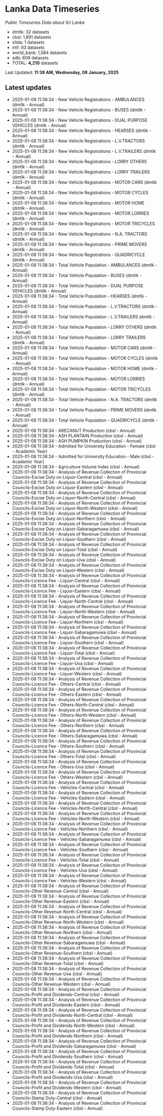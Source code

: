 # Lanka Data Timeseries
*Public Timeseries Data about Sri Lanka*

* dmtlk: 32 datasets
* cbsl: 1,891 datasets
* sltda: 1 datasets
* imf: 93 datasets
* world_bank: 1,584 datasets
* adb: 609 datasets
* TOTAL: **4,210** datasets

Last Updated: **11:38 AM, Wednesday, 08 January, 2025**

## Latest updates

* 2025-01-08 11:38:34 - New Vehicle Registrations - AMBULANCES (dmtlk - Annual)
* 2025-01-08 11:38:34 - New Vehicle Registrations - BUSES (dmtlk - Annual)
* 2025-01-08 11:38:34 - New Vehicle Registrations - DUAL PURPOSE VEHICLES (dmtlk - Annual)
* 2025-01-08 11:38:34 - New Vehicle Registrations - HEARSES (dmtlk - Annual)
* 2025-01-08 11:38:34 - New Vehicle Registrations - L.V.TRACTORS (dmtlk - Annual)
* 2025-01-08 11:38:34 - New Vehicle Registrations - L.V.TRAILERS (dmtlk - Annual)
* 2025-01-08 11:38:34 - New Vehicle Registrations - LORRY OTHERS (dmtlk - Annual)
* 2025-01-08 11:38:34 - New Vehicle Registrations - LORRY TRAILERS (dmtlk - Annual)
* 2025-01-08 11:38:34 - New Vehicle Registrations - MOTOR CARS (dmtlk - Annual)
* 2025-01-08 11:38:34 - New Vehicle Registrations - MOTOR CYCLES (dmtlk - Annual)
* 2025-01-08 11:38:34 - New Vehicle Registrations - MOTOR HOME (dmtlk - Annual)
* 2025-01-08 11:38:34 - New Vehicle Registrations - MOTOR LORRIES (dmtlk - Annual)
* 2025-01-08 11:38:34 - New Vehicle Registrations - MOTOR TRICYCLES (dmtlk - Annual)
* 2025-01-08 11:38:34 - New Vehicle Registrations - N.A. TRACTORS (dmtlk - Annual)
* 2025-01-08 11:38:34 - New Vehicle Registrations - PRIME MOVERS (dmtlk - Annual)
* 2025-01-08 11:38:34 - New Vehicle Registrations - QUADRICYCLE (dmtlk - Annual)
* 2025-01-08 11:38:34 - Total Vehicle Population - AMBULANCES (dmtlk - Annual)
* 2025-01-08 11:38:34 - Total Vehicle Population - BUSES (dmtlk - Annual)
* 2025-01-08 11:38:34 - Total Vehicle Population - DUAL PURPOSE VEHICLES (dmtlk - Annual)
* 2025-01-08 11:38:34 - Total Vehicle Population - HEARSES (dmtlk - Annual)
* 2025-01-08 11:38:34 - Total Vehicle Population - L.V.TRACTORS (dmtlk - Annual)
* 2025-01-08 11:38:34 - Total Vehicle Population - L.V.TRAILERS (dmtlk - Annual)
* 2025-01-08 11:38:34 - Total Vehicle Population - LORRY OTHERS (dmtlk - Annual)
* 2025-01-08 11:38:34 - Total Vehicle Population - LORRY TRAILERS (dmtlk - Annual)
* 2025-01-08 11:38:34 - Total Vehicle Population - MOTOR CARS (dmtlk - Annual)
* 2025-01-08 11:38:34 - Total Vehicle Population - MOTOR CYCLES (dmtlk - Annual)
* 2025-01-08 11:38:34 - Total Vehicle Population - MOTOR HOME (dmtlk - Annual)
* 2025-01-08 11:38:34 - Total Vehicle Population - MOTOR LORRIES (dmtlk - Annual)
* 2025-01-08 11:38:34 - Total Vehicle Population - MOTOR TRICYCLES (dmtlk - Annual)
* 2025-01-08 11:38:34 - Total Vehicle Population - N.A. TRACTORS (dmtlk - Annual)
* 2025-01-08 11:38:34 - Total Vehicle Population - PRIME MOVERS (dmtlk - Annual)
* 2025-01-08 11:38:34 - Total Vehicle Population - QUADRICYCLE (dmtlk - Annual)
* 2025-01-08 11:38:34 - ARECANUT Production (cbsl - Annual)
* 2025-01-08 11:38:34 - ASH PLANTAIN Production (cbsl - Annual)
* 2025-01-08 11:38:34 - ASH PUMPKIN Production (cbsl - Annual)
* 2025-01-08 11:38:34 - Admitted for University Education - Female (cbsl - Academic Year)
* 2025-01-08 11:38:34 - Admitted for University Education - Male (cbsl - Academic Year)
* 2025-01-08 11:38:34 - Agriculture Volume Index (cbsl - Annual)
* 2025-01-08 11:38:34 - Analysis of Revenue Collection of Provincial Councils-Excise Duty on Liquor-Central (cbsl - Annual)
* 2025-01-08 11:38:34 - Analysis of Revenue Collection of Provincial Councils-Excise Duty on Liquor-Eastern (cbsl - Annual)
* 2025-01-08 11:38:34 - Analysis of Revenue Collection of Provincial Councils-Excise Duty on Liquor-North-Central (cbsl - Annual)
* 2025-01-08 11:38:34 - Analysis of Revenue Collection of Provincial Councils-Excise Duty on Liquor-North-Western (cbsl - Annual)
* 2025-01-08 11:38:34 - Analysis of Revenue Collection of Provincial Councils-Excise Duty on Liquor-Northern (cbsl - Annual)
* 2025-01-08 11:38:34 - Analysis of Revenue Collection of Provincial Councils-Excise Duty on Liquor-Sabaragamuwa (cbsl - Annual)
* 2025-01-08 11:38:34 - Analysis of Revenue Collection of Provincial Councils-Excise Duty on Liquor-Southern (cbsl - Annual)
* 2025-01-08 11:38:34 - Analysis of Revenue Collection of Provincial Councils-Excise Duty on Liquor-Total (cbsl - Annual)
* 2025-01-08 11:38:34 - Analysis of Revenue Collection of Provincial Councils-Excise Duty on Liquor-Uva (cbsl - Annual)
* 2025-01-08 11:38:34 - Analysis of Revenue Collection of Provincial Councils-Excise Duty on Liquor-Western (cbsl - Annual)
* 2025-01-08 11:38:34 - Analysis of Revenue Collection of Provincial Councils-Licence Fee - Liquor-Central (cbsl - Annual)
* 2025-01-08 11:38:34 - Analysis of Revenue Collection of Provincial Councils-Licence Fee - Liquor-Eastern (cbsl - Annual)
* 2025-01-08 11:38:34 - Analysis of Revenue Collection of Provincial Councils-Licence Fee - Liquor-North-Central (cbsl - Annual)
* 2025-01-08 11:38:34 - Analysis of Revenue Collection of Provincial Councils-Licence Fee - Liquor-North-Western (cbsl - Annual)
* 2025-01-08 11:38:34 - Analysis of Revenue Collection of Provincial Councils-Licence Fee - Liquor-Northern (cbsl - Annual)
* 2025-01-08 11:38:34 - Analysis of Revenue Collection of Provincial Councils-Licence Fee - Liquor-Sabaragamuwa (cbsl - Annual)
* 2025-01-08 11:38:34 - Analysis of Revenue Collection of Provincial Councils-Licence Fee - Liquor-Southern (cbsl - Annual)
* 2025-01-08 11:38:34 - Analysis of Revenue Collection of Provincial Councils-Licence Fee - Liquor-Total (cbsl - Annual)
* 2025-01-08 11:38:34 - Analysis of Revenue Collection of Provincial Councils-Licence Fee - Liquor-Uva (cbsl - Annual)
* 2025-01-08 11:38:34 - Analysis of Revenue Collection of Provincial Councils-Licence Fee - Liquor-Western (cbsl - Annual)
* 2025-01-08 11:38:34 - Analysis of Revenue Collection of Provincial Councils-Licence Fee - Others-Central (cbsl - Annual)
* 2025-01-08 11:38:34 - Analysis of Revenue Collection of Provincial Councils-Licence Fee - Others-Eastern (cbsl - Annual)
* 2025-01-08 11:38:34 - Analysis of Revenue Collection of Provincial Councils-Licence Fee - Others-North-Central (cbsl - Annual)
* 2025-01-08 11:38:34 - Analysis of Revenue Collection of Provincial Councils-Licence Fee - Others-North-Western (cbsl - Annual)
* 2025-01-08 11:38:34 - Analysis of Revenue Collection of Provincial Councils-Licence Fee - Others-Northern (cbsl - Annual)
* 2025-01-08 11:38:34 - Analysis of Revenue Collection of Provincial Councils-Licence Fee - Others-Sabaragamuwa (cbsl - Annual)
* 2025-01-08 11:38:34 - Analysis of Revenue Collection of Provincial Councils-Licence Fee - Others-Southern (cbsl - Annual)
* 2025-01-08 11:38:34 - Analysis of Revenue Collection of Provincial Councils-Licence Fee - Others-Total (cbsl - Annual)
* 2025-01-08 11:38:34 - Analysis of Revenue Collection of Provincial Councils-Licence Fee - Others-Uva (cbsl - Annual)
* 2025-01-08 11:38:34 - Analysis of Revenue Collection of Provincial Councils-Licence Fee - Others-Western (cbsl - Annual)
* 2025-01-08 11:38:34 - Analysis of Revenue Collection of Provincial Councils-Licence Fee - Vehicles-Central (cbsl - Annual)
* 2025-01-08 11:38:34 - Analysis of Revenue Collection of Provincial Councils-Licence Fee - Vehicles-Eastern (cbsl - Annual)
* 2025-01-08 11:38:34 - Analysis of Revenue Collection of Provincial Councils-Licence Fee - Vehicles-North-Central (cbsl - Annual)
* 2025-01-08 11:38:34 - Analysis of Revenue Collection of Provincial Councils-Licence Fee - Vehicles-North-Western (cbsl - Annual)
* 2025-01-08 11:38:34 - Analysis of Revenue Collection of Provincial Councils-Licence Fee - Vehicles-Northern (cbsl - Annual)
* 2025-01-08 11:38:34 - Analysis of Revenue Collection of Provincial Councils-Licence Fee - Vehicles-Sabaragamuwa (cbsl - Annual)
* 2025-01-08 11:38:34 - Analysis of Revenue Collection of Provincial Councils-Licence Fee - Vehicles-Southern (cbsl - Annual)
* 2025-01-08 11:38:34 - Analysis of Revenue Collection of Provincial Councils-Licence Fee - Vehicles-Total (cbsl - Annual)
* 2025-01-08 11:38:34 - Analysis of Revenue Collection of Provincial Councils-Licence Fee - Vehicles-Uva (cbsl - Annual)
* 2025-01-08 11:38:34 - Analysis of Revenue Collection of Provincial Councils-Licence Fee - Vehicles-Western (cbsl - Annual)
* 2025-01-08 11:38:34 - Analysis of Revenue Collection of Provincial Councils-Other Revenue-Central (cbsl - Annual)
* 2025-01-08 11:38:34 - Analysis of Revenue Collection of Provincial Councils-Other Revenue-Eastern (cbsl - Annual)
* 2025-01-08 11:38:34 - Analysis of Revenue Collection of Provincial Councils-Other Revenue-North-Central (cbsl - Annual)
* 2025-01-08 11:38:34 - Analysis of Revenue Collection of Provincial Councils-Other Revenue-North-Western (cbsl - Annual)
* 2025-01-08 11:38:34 - Analysis of Revenue Collection of Provincial Councils-Other Revenue-Northern (cbsl - Annual)
* 2025-01-08 11:38:34 - Analysis of Revenue Collection of Provincial Councils-Other Revenue-Sabaragamuwa (cbsl - Annual)
* 2025-01-08 11:38:34 - Analysis of Revenue Collection of Provincial Councils-Other Revenue-Southern (cbsl - Annual)
* 2025-01-08 11:38:34 - Analysis of Revenue Collection of Provincial Councils-Other Revenue-Total (cbsl - Annual)
* 2025-01-08 11:38:34 - Analysis of Revenue Collection of Provincial Councils-Other Revenue-Uva (cbsl - Annual)
* 2025-01-08 11:38:34 - Analysis of Revenue Collection of Provincial Councils-Other Revenue-Western (cbsl - Annual)
* 2025-01-08 11:38:34 - Analysis of Revenue Collection of Provincial Councils-Profit and Dividends-Central (cbsl - Annual)
* 2025-01-08 11:38:34 - Analysis of Revenue Collection of Provincial Councils-Profit and Dividends-Eastern (cbsl - Annual)
* 2025-01-08 11:38:34 - Analysis of Revenue Collection of Provincial Councils-Profit and Dividends-North-Central (cbsl - Annual)
* 2025-01-08 11:38:34 - Analysis of Revenue Collection of Provincial Councils-Profit and Dividends-North-Western (cbsl - Annual)
* 2025-01-08 11:38:34 - Analysis of Revenue Collection of Provincial Councils-Profit and Dividends-Northern (cbsl - Annual)
* 2025-01-08 11:38:34 - Analysis of Revenue Collection of Provincial Councils-Profit and Dividends-Sabaragamuwa (cbsl - Annual)
* 2025-01-08 11:38:34 - Analysis of Revenue Collection of Provincial Councils-Profit and Dividends-Southern (cbsl - Annual)
* 2025-01-08 11:38:34 - Analysis of Revenue Collection of Provincial Councils-Profit and Dividends-Total (cbsl - Annual)
* 2025-01-08 11:38:34 - Analysis of Revenue Collection of Provincial Councils-Profit and Dividends-Uva (cbsl - Annual)
* 2025-01-08 11:38:34 - Analysis of Revenue Collection of Provincial Councils-Profit and Dividends-Western (cbsl - Annual)
* 2025-01-08 11:38:34 - Analysis of Revenue Collection of Provincial Councils-Stamp Duty-Central (cbsl - Annual)
* 2025-01-08 11:38:34 - Analysis of Revenue Collection of Provincial Councils-Stamp Duty-Eastern (cbsl - Annual)